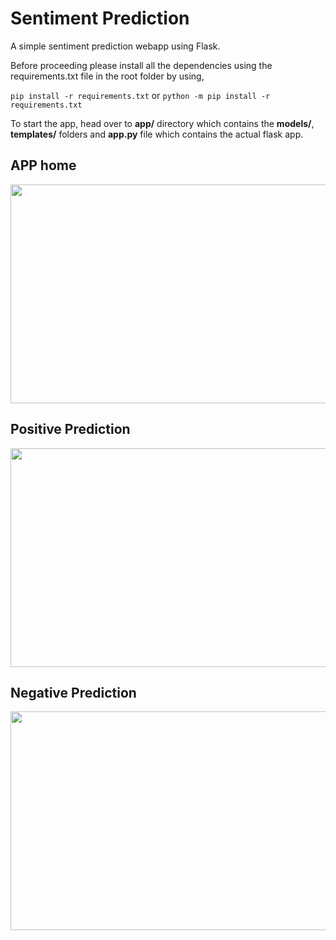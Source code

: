 # Sentiment Prediction

A simple sentiment prediction webapp using Flask.

Before proceeding please install all the dependencies using the requirements.txt file in the root folder by using,

```pip install -r requirements.txt``` or ```python -m pip install -r requirements.txt```


To start the app, head over to **app/** directory which contains the **models/**, **templates/** folders and **app.py** file which contains the actual flask app.


APP home
----
<img src="./images/app_home.png" height="350" width="650">


Positive Prediction
---- 

<img src="./images/app_pred_positive.png" height="350" width="650">


Negative Prediction
----

<img src="./images/app_pred_negative.png" height="350" width="650">

